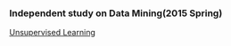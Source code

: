 ### Independent study on Data Mining(2015 Spring)

  [Unsupervised Learning](https://github.com/zuozhiyang/IDS-DataMining-2015S/blob/master/UnsupervisedLearning.md)  
